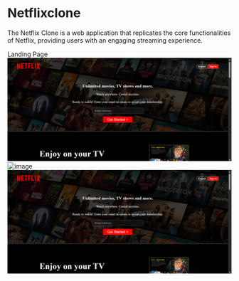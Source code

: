 # Netflixclone
The Netflix Clone is a web application that replicates the core functionalities of Netflix, providing users with an engaging streaming experience.

Landing Page
![image](https://github.com/AbhayMParmar/Netflixclone/blob/main/Screenshot%202025-03-10%20201212.png?raw=true)
![image]()
![image](https://github.com/AbhayMParmar/Netflixclone/blob/main/Screenshot%202025-03-10%20201212.png?raw=true)


